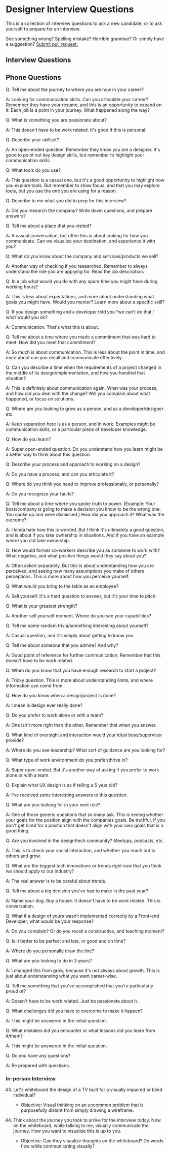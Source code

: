 # Designer Interview Questions

This is a collection of interview questions to ask a new candidate, or to ask yourself to prepare for an interview.

See something wrong? Spelling mistake? Horrible grammar? Or simply have a suggestion? [Submit pull request.](https://github.com/mrbrianhinton/designer-interview-questions/pulls)

## Interview Questions

## Phone Questions

Q: Tell me about the journey to where you are now in your career?

A: Looking for communication skills. Can you articulate your career? Remember they have your resume, and this is an opportunity to expand on it. Each job is a point in your journey. What happened along the way?


Q: What is something you are passionate about?

A: This doesn't have to be work related. It's good if this is personal.

 
Q: Describe your skillset?

A: An open-ended question. Remember they know you are a designer. It's good to point out key design skills, but remember to highlight your communication skills.


Q: What tools do you use?

A: This question is a casual one, but it's a good opportunity to highlight how you explore tools. But remember to show focus, and that you may explore tools, but you use the one you are using for a reason.


Q: Describe to me what you did to prep for this interview?

A: Did you research the company? Write down questions, and prepare answers? 


Q: Tell me about a place that you visited?

A: A casual conversation, but often this is about looking for how you communicate. Can we visualize your destination, and experience it with you?


Q: What do you know about the company and services/products we sell?

A: Another way of checking if you researched. Remember to always understand the role you are applying for. Read the job description.


Q: In a job what would you do with any spare time you might have during working hours?

A: This is less about expectations, and more about understanding what goals you might have. Would you mentor? Learn more about a specific skill? 


Q: If you design something and a developer told you “we can’t do that,” what would you do?

A: Communication. That's what this is about. 


Q: Tell me about a time where you made a commitment that was hard to meet. How did you meet that commitment?

A: So much is about communication. This is less about the point in time, and more about can you recall and communicate effectively.


Q: Can you describe a time when the requirements of a project changed in the middle of its design/implementation, and how you handled that situation?

A: This is definitely about communication again. What was your process, and how did you deal with the change? Will you complain about what happened, or focus on solutions.


Q: Where are you looking to grow as a person, and as a developer/designer etc.

A: Keep separation here is as a person, and in work. Examples might be communication skills, or a particular piece of developer knowledge.


Q: How do you learn?

A: Super open-ended question. Do you understand how you learn might be a better way to think about this question.


Q: Describe your process and approach to working on a design?

A: Do you have a process, and can you articulate it?


Q: Where do you think you need to improve professionally, or personally?

A: Do you recognize your faults? 


Q: Tell me about a time where you spoke truth to power. (Example: Your boss/company is going to make a decision you know to be the wrong one. You spoke up and were dismissed.) How did you approach it? What was the outcome?

A: I kinda hate how this is worded. But I think it's ultimately a good question, and is about if you take ownership in situations. And if you have an example where you did take ownership.


Q: How would former co-workers describe you as someone to work with? What negative, and what positive things would they say about you?

A: Often asked separately. But this is about understanding how you are perceived, and seeing how many assumptions you make of others perceptions. This is more about how you perceive yourself.


Q: What would you bring to the table as an employee?

A: Sell yourself. It's a hard question to answer, but it's your time to pitch.


Q: What is your greatest strength?

A: Another sell yourself moment. Where do you see your capabilities?


Q: Tell me some random trivia/something interesting about yourself?

A: Casual question, and it's simply about getting to know you.


Q: Tell me about someone that you admire? And why?

A: Good point of reference for further communication. Remember that this doesn't have to be work related.


Q: When do you know that you have enough research to start a project?

A: Tricky question. This is more about understanding limits, and where information can come from.


Q: How do you know when a design/project is done?

A: I mean is design ever really done?


Q: Do you prefer to work alone or with a team?

A: One isn't more right than the other. Remember that when you answer.


Q: What kind of oversight and interaction would your ideal boss/supervisor provide?

A: Where do you see leadership? What sort of guidance are you looking for?


Q: What type of work environment do you prefer/thrive in?

A: Super open-ended. But it's another way of asking if you prefer to work alone or with a team.


Q: Explain what UX design is as if telling a 5 year old?

A: I've received some interesting answers to this question. 


Q: What are you looking for in your next role?

A: One of those generic questions that so many ask. This is seeing whether your goals for the position align with the companies goals. Be truthful. If you don't get hired for a position that doesn't align with your own goals that is a good thing.


Q: Are you involved in the design/tech community? Meetups, podcasts, etc.

A: This is to check your social interaction, and whether you reach out to others and grow.


Q: What are the biggest tech innovations or trends right now that you think we should apply to our industry?

A: The real answer is to be careful about trends.


Q: Tell me about a big decision you've had to make in the past year?

A: Name your dog. Buy a house. It doesn't have to be work related. This is conversation.


Q: What if a design of yours wasn’t implemented correctly by a Front-end Developer, what would be your response?

A: Do you complain? Or do you recall a constructive, and teaching moment?


Q: Is it better to be perfect and late, or good and on time?

A: Where do you personally draw the line?


Q: What are you looking to do in 3 years?

A: I changed this from grow, because it's not always about growth. This is just about understanding what you want career-wise.


Q: Tell me something that you've accomplished that you're particularly proud of?

A: Doesn't have to be work related. Just be passionate about it.


Q: What challenges did you have to overcome to make it happen?

A: This might be answered in the initial question.


Q: What mistakes did you encounter or what lessons did you learn from it/them?

A: This might be answered in the initial question.


Q: Do you have any questions?

A: Be prepared with questions. 


### In-person Interview

43. Let's whiteboard the design of a TV built for a visually impaired or blind individual?
    - Objective: Visual thinking on an uncommon problem that is purposefully distant from simply drawing a wireframe.
    
44. Think about the journey you took to arrive for the interview today. Now on the whiteboard, while talking to me, visually communicate the journey. How you want to visualize this is up to you.
    - Objective: Can they visualize thoughts on the whiteboard? Do words flow while communicating visually?
